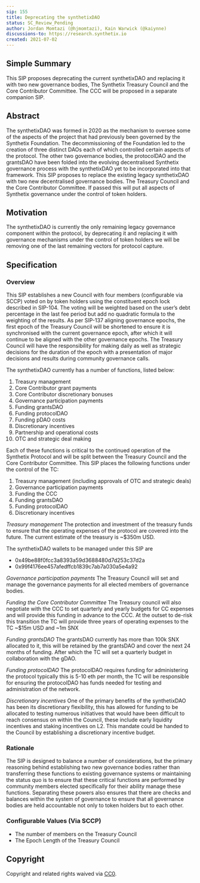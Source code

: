 ```yaml
---
sip: 155
title: Deprecating the synthetixDAO
status: SC_Review_Pending
author: Jordan Momtazi (@hjmomtazi), Kain Warwick (@kaiynne)
discussions-to: https://research.synthetix.io
created: 2021-07-02
---
```


## Simple Summary

<!--"If you can't explain it simply, you don't understand it well enough." Simply describe the outcome the proposed changes intends to achieve. This should be non-technical and accessible to a casual community member.-->

This SIP proposes deprecating the current synthetixDAO and replacing it with two new governance bodies, The Synthetix Treasury Council and the Core Contributor Committee. The CCC will be proposed in a separate companion SIP.

## Abstract

<!--A short (~200 word) description of the proposed change, the abstract should clearly describe the proposed change. This is what *will* be done if the SIP is implemented, not *why* it should be done or *how* it will be done. If the SIP proposes deploying a new contract, write, "We propose to deploy a new contract that will do x".-->

The synthetixDAO was formed in 2020 as the mechanism to oversee some of the aspects of the project that had previously been governed by the Synthetix Foundation. The decommissioning of the Foundation led to the creation of three distinct DAOs each of which controlled certain aspects of the protocol. The other two governance bodies, the protocolDAO and the grantsDAO have been folded into the evolving decentralised Synthetix governance process with the synthetixDAO yet to be incorporated into that framework. This SIP proposes to replace the existing legacy synthetixDAO with two new decentralised governance bodies. The Treasury Council and the Core Contributor Committee. If passed this will put all aspects of Synthetix governance under the control of token holders.

## Motivation

<!--This is the problem statement. This is the *why* of the SIP. It should clearly explain *why* the current state of the protocol is inadequate.  It is critical that you explain *why* the change is needed, if the SIP proposes changing how something is calculated, you must address *why* the current calculation is inaccurate or wrong. This is not the place to describe how the SIP will address the issue!-->

The synthetixDAO is currently the only remaining legacy governance component within the protocol, by deprecating it and replacing it with governance mechanisms under the control of token holders we will be removing one of the last remaining vectors for protocol capture.

## Specification

<!--The specification should describe the syntax and semantics of any new feature, there are five sections
1. Overview
2. Rationale
3. Technical Specification
4. Test Cases
5. Configurable Values
-->

### Overview

<!--This is a high-level overview of *how* the SIP will solve the problem. The overview should clearly describe how the new feature will be implemented.-->

This SIP establishes a new Council with four members (configurable via SCCP) voted on by token holders using the constituent epoch lock described in SIP-104. The voting will be weighted based on the user’s debt percentage in the last fee period but add no quadratic formula to the weighting of the results. As per SIP-137 aligning governance epochs, the first epoch of the Treasury Council will be shortened to ensure it is synchronised with the current governance epoch, after which it will continue to be aligned with the other governance epochs. The Treasury Council will have the responsibility for making daily as well as strategic decisions for the duration of the epoch with a presentation of major decisions and results during community governance calls.

The synthetixDAO currently has a number of functions, listed below:

1. Treasury management
2. Core Contributor grant payments
3. Core Contributor discretionary bonuses
4. Governance participation payments
5. Funding grantsDAO
6. Funding protocolDAO
7. Funding pDAO costs
8. Discretionary incentives
9. Partnership and operational costs
10. OTC and strategic deal making

Each of these functions is critical to the continued operation of the Synthetix Protocol and will be split between the Treasury Council and the Core Contributor Committee. This SIP places the following functions under the control of the TC:

1. Treasury management (including approvals of OTC and strategic deals)
2. Governance participation payments
3. Funding the CCC
4. Funding grantsDAO
5. Funding protocolDAO
6. Discretionary incentives

_Treasury management_
The protection and investment of the treasury funds to ensure that the operating expenses of the protocol are covered into the future. The current estimate of the treasury is ~$350m USD.

The synthetixDAO wallets to be managed under this SIP are

- 0x49be88f0fcc3a8393a59d3688480d7d253c37d2a
- 0x99f4176ee457afedffcb1839c7ab7a030a5e4a92

_Governance participation payments_
The Treasury Council will set and manage the governance payments for all elected members of governance bodies.

_Funding the Core Contributor Committee_
The Treasury council will also negotiate with the CCC to set quarterly and yearly budgets for CC expenses and will provide this funding in advance to the CCC. At the outset to de-risk this transition the TC will provide three years of operating expenses to the TC ~$15m USD and ~1m SNX

_Funding grantsDAO_
The grantsDAO currently has more than 100k SNX allocated to it, this will be retained by the grantsDAO and cover the next 24 months of funding. After which the TC will set a quarterly budget in collaboration with the gDAO.

_Funding protocolDAO_
The protocolDAO requires funding for administering the protocol typically this is 5-10 eth per month, the TC will be responsible for ensuring the protocolDAO has funds needed for testing and administration of the network.

_Discretionary incentives_
One of the primary benefits of the synthetixDAO has been its discretionary flexibility, this has allowed for funding to be allocated to testing numerous initiatives that would have been difficult to reach consensus on within the Council, these include early liquidity incentives and staking incentives on L2. This mandate could be handed to the Council by establishing a discretionary incentive budget.

### Rationale

<!--This is where you explain the reasoning behind how you propose to solve the problem. Why did you propose to implement the change in this way, what were the considerations and trade-offs? The rationale fleshes out what motivated the design and why particular design decisions were made. It should describe alternate designs that were considered and related work. The rationale may also provide evidence of consensus within the community, and should discuss important objections or concerns raised during discussion.-->

The SIP is designed to balance a number of considerations, but the primary reasoning behind establishing two new governance bodies rather than transferring these functions to existing governance systems or maintaining the status quo is to ensure that these critical functions are performed by community members elected specifically for their ability manage these functions. Separating these powers also ensures that there are checks and balances within the system of governance to ensure that all governance bodies are held accountable not only to token holders but to each other.

### Configurable Values (Via SCCP)

<!--Please list all values configurable via SCCP under this implementation.-->

- The number of members on the Treasury Council
- The Epoch Length of the Treasury Council

## Copyright

Copyright and related rights waived via [CC0](https://creativecommons.org/publicdomain/zero/1.0/).
